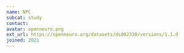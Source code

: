 ```yaml
---
name: NPC
subcat: study
contact:
avatar: openneuro.png
ext_url: https://openneuro.org/datasets/ds002330/versions/1.1.0
joined: 2021
---
```


